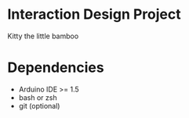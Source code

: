 # Interaction Design Project

Kitty the little bamboo

# Dependencies

* Arduino IDE >= 1.5
* bash or zsh
* git         (optional)
